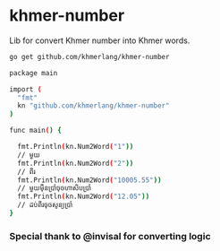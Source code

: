# khmer-number

Lib for convert Khmer number into Khmer words.

```sh
go get github.com/khmerlang/khmer-number

```

```sh
package main

import (
  "fmt"
  kn "github.com/khmerlang/khmer-number"
)

func main() {

  fmt.Println(kn.Num2Word("1"))
  // មួយ
  fmt.Println(kn.Num2Word("2"))
  // ពីរ
  fmt.Println(kn.Num2Word("10005.55"))
  // មួយម៉ឺនប្រាំចុចហាសិបប្រាំ
  fmt.Println(kn.Num2Word("12.05"))
  // ដប់ពីរចុចសូន្យប្រាំ
}
```

### Special thank to @invisal  for converting logic
